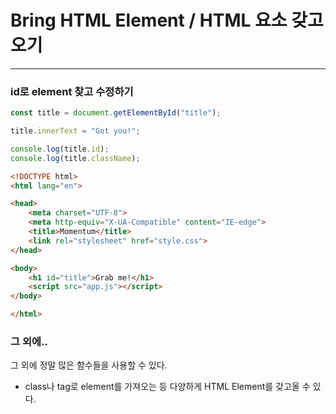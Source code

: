 # Bring HTML Element / HTML 요소 갖고오기

<hr>

### id로 element 찾고 수정하기
```js
const title = document.getElementById("title");

title.innerText = "Got you!";

console.log(title.id);
console.log(title.className);
```

```html
<!DOCTYPE html>
<html lang="en">

<head>
    <meta charset="UTF-8">
    <meta http-equiv="X-UA-Compatible" content="IE-edge">
    <title>Momentum</title>
    <link rel="stylesheet" href="style.css">
</head>

<body>
    <h1 id="title">Grab me!</h1>
    <script src="app.js"></script>
</body>

</html>
```

### 그 외에..
그 외에 정말 많은 함수들을 사용할 수 있다.
- class나 tag로 element를 가져오는 등 다양하게 HTML Element를 갖고올 수 있다.